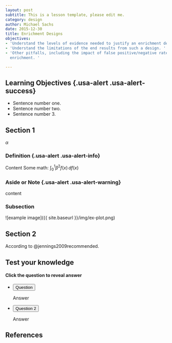 ```yaml
---
layout: post
subtitle: This is a lesson template, please edit me.
category: design
author: Michael Sachs
date: 2015-12-30
title: Enrichment Designs
objectives:
- 'Understand the levels of evidence needed to justify an enrichment design. '
- 'Understand the limitations of the end results from such a design. '
- 'Other pitfalls, including the impact of false positive/negative rates, and partial
  enrichment. '

---
```


## Learning Objectives {.usa-alert .usa-alert-success}
- Sentence number one.
- Sentence number two.
- Sentence number 3.


## Section 1

$\alpha$

### Definition {.usa-alert .usa-alert-info}
Content
Some math:  $\int_0^1 \beta^2 f(x) \, df(x)$



### Aside or Note {.usa-alert .usa-alert-warning}
 content


### Subsection

![example image]({{ site.baseurl }}/img/ex-plot.png)

## Section 2

According to @jennings2009recommended.


## Test your knowledge

#### Click the question to reveal answer

<div class="usa-accordion-bordered">
<ul class="usa-unstyled-list">
<li>
<button class="usa-button-unstyled" aria-expanded="false" aria-controls="collapsible-0">
Question
</button>
<div id="collapsible-0" aria-hidden="true" class="usa-accordion-content">
<p>
Answer
</p>
</div>
</li>
<li>
<button class="usa-button-unstyled" aria-expanded="false" aria-controls="collapsible-1">
Question 2
</button>
<div id="collapsible-1" aria-hidden="true" class="usa-accordion-content">
<p>
Answer
</p>
</div>
</li>
</ul>
</div>


## References